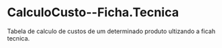 # CalculoCusto--Ficha.Tecnica
 Tabela de calculo de custos de um determinado produto ultizando a ficah tecnica. 
